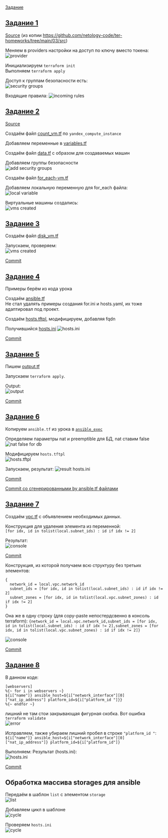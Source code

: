 [Задание](https://github.com/netology-code/ter-homeworks/blob/main/03/hw-03.md)

## [Задание 1](tasks/task1.md)
[Source](src1/) (из копии https://github.com/netology-code/ter-homeworks/tree/main/03/src)

Меняем в providers настройки на доступ по ключу вместо токена:  
![provider](images/image01.png)

Инициализируем `terraform init`  
Выполняем `terraform apply`

Доступ к группам безопасности есть:  
![security groups](images/image02.png)

Входящие правила:
![incoming rules](images/image03.png)

## [Задание 2](tasks/task2.md)
[Source](src2/)

Создаём файл [count_vm.tf](https://terraform-provider.yandexcloud.net/Resources/compute_instance) по `yandex_compute_instance`

Добавляем переменные в [variables.tf](src/variables.tf)

Создаём файл [data.tf](src/data.tf) с образом для создаваемых машин

Добавляем группы безопасности  
![add security groups](images/image04.png)

Создаём файл [for_each-vm.tf](src/for_each-vm.tf)

Добавляем локальную переменную для for_each файла:  
![local variable](images/image06.png)

Виртуальные машины создались:  
![vms created](images/image05.png)

## [Задание 3](tasks/task3.md)

Создаём файл [disk_vm.tf](src/disk_vm.tf)

Запускаем, проверяем:  
![vms created](images/image07.png)

[Commit](https://github.com/SergueiMoscow/DevOps-Terraform-03/commit/44cea5541b9a5ea7e37a81cd2f84550d463795ca)

## [Задание 4](tasks/task4.md)

Примеры берём из кода урока

Создаём [ansible.tf](src/ansible.tf)  
Не стал удалять примеры создания for.ini и hosts.yaml, их тоже адаптировал под проект.

Создаём [hosts.tftpl](src/hosts.tftpl), модифицируем, добавляя fqdn

Получившийся [hosts.ini](src/hosts.ini)
![hosts.ini](images/image08.png)

[Commit](https://github.com/SergueiMoscow/DevOps-Terraform-03/commit/1dc9fa826e313f4d77cd6612248aaf760a543c0c)

## [Задание 5](tasks/task5.md)

Пишем [output.tf](src/output.tf)

Запускаем `terraform apply`.

Output:  
![output](images/image09.png)

[Commit](https://github.com/SergueiMoscow/DevOps-Terraform-03/commit/049f63b60263a5578777cde5e344aa105fae58b0)

## [Задание 6](tasks/task6.md)

Копируем `ansible.tf` из урока в [`ansible_exec`](src/ansible_exec.tf)

Определяем параметры nat и preemptible для БД, nat ставим false  
![nat false for db](images/image10.png)

Модифицируем `hosts.tftpl`  
![hosts.tftpl](images/image11.png)

Запускаем, результат:
![result hosts.ini](images/image12.png)

[Commit](https://github.com/SergueiMoscow/DevOps-Terraform-03/commit/88b05f9b4e5fa21dac6bd935dcc7b69aa04009b2)

[Commit со сгенерированными by ansible.tf файлами](https://github.com/SergueiMoscow/DevOps-Terraform-03/commit/847be9e624996bd9b746ffbd2ae56edc546467a7)

## [Задание 7](tasks/task7.md)

Создаём [vpc.tf](src/vpc.tf) с объявлением необходимых данных.

Конструкция для удаления элемента из переменной:  
`[for idx, id in tolist(local.subnet_ids) : id if idx != 2]`

Результат:  
![console](images/image13.png)

[Commit](https://github.com/SergueiMoscow/DevOps-Terraform-03/commit/7a27edfa67d9cff955305a2c19cd9fddf3365c09)

Конструкция, из которой получаем всю структуру без третьих элементов:
```
{
  network_id = local.vpc.network_id
  subnet_ids = [for idx, id in tolist(local.subnet_ids) : id if idx != 2]
  subnet_zones = [for idx, id in tolist(local.vpc.subnet_zones) : id if idx != 2]
}
```

Она же в одну строку (для copy-paste непостердсвенно в консоль terraform):
`{network_id = local.vpc.network_id,subnet_ids = [for idx, id in tolist(local.subnet_ids) : id if idx != 2],subnet_zones = [for idx, id in tolist(local.vpc.subnet_zones) : id if idx != 2]}`

![console](images/image16.png)

[Commit](https://github.com/SergueiMoscow/DevOps-Terraform-03/commit/2d635eda9442077a298814251b012790ffe6efb3)

## [Задание 8](tasks/task8.md)

В данном коде:  
```
[webservers]
%{~ for i in webservers ~}
${i["name"]} ansible_host=${i["network_interface"][0]["nat_ip_address"] platform_id=${i["platform_id "]}}
%{~ endfor ~}
```
лишний не там стои закрывающая фигурная скобка. Вот ошибка `terraform validate`  
![error](images/image14.png)

Исправляем, также убираем лишний пробел в строке `"platform_id "`:  
`${i["name"]} ansible_host=${i["network_interface"][0]["nat_ip_address"]} platform_id=${i["platform_id"]}`

Выполняем:
Результат (hosts.ini):  
![hosts.ini](images/image15.png)

[Commit](https://github.com/SergueiMoscow/DevOps-Terraform-03/commit/182d2aec89d38426f022d4a27d10a75f32afb764)

## Обработка массива storages для ansible

Передаём в шаблон `list` с элементом `storage`  
![list](images/image17.png)

Добавляем цикл в шаблоне   
![cycle](images/image18.png)

Проверяем `hosts.ini`  
![cycle](images/image19.png)
